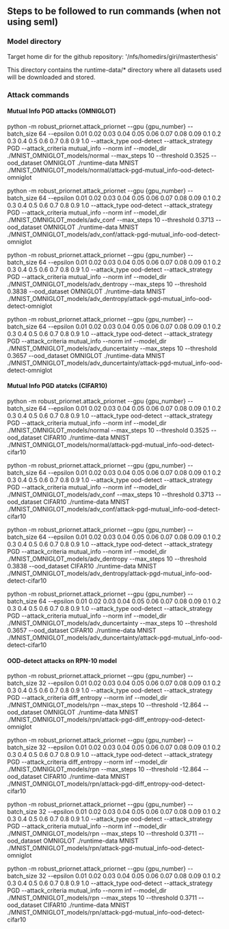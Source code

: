 ## Steps to be followed to run commands (when not using seml)

### Model directory
Target home dir for the github repository: '/nfs/homedirs/giri/masterthesis'

This directory contains the runtime-data/* directory where all datasets used will be downloaded and stored.

### Attack commands

#### Mutual Info PGD attacks (OMNIGLOT)
python -m robust_priornet.attack_priornet --gpu {gpu_number} --batch_size 64 --epsilon 0.01 0.02 0.03 0.04 0.05 0.06 0.07 0.08 0.09 0.1 0.2 0.3 0.4 0.5 0.6 0.7 0.8 0.9 1.0 --attack_type ood-detect --attack_strategy PGD --attack_criteria mutual_info --norm inf --model_dir ./MNIST_OMNIGLOT_models/normal --max_steps 10 --threshold 0.3525 --ood_dataset OMNIGLOT ./runtime-data MNIST ./MNIST_OMNIGLOT_models/normal/attack-pgd-mutual_info-ood-detect-omniglot

python -m robust_priornet.attack_priornet --gpu {gpu_number} --batch_size 64 --epsilon 0.01 0.02 0.03 0.04 0.05 0.06 0.07 0.08 0.09 0.1 0.2 0.3 0.4 0.5 0.6 0.7 0.8 0.9 1.0 --attack_type ood-detect --attack_strategy PGD --attack_criteria mutual_info --norm inf --model_dir ./MNIST_OMNIGLOT_models/adv_conf --max_steps 10 --threshold 0.3713 --ood_dataset OMNIGLOT ./runtime-data MNIST ./MNIST_OMNIGLOT_models/adv_conf/attack-pgd-mutual_info-ood-detect-omniglot

python -m robust_priornet.attack_priornet --gpu {gpu_number} --batch_size 64 --epsilon 0.01 0.02 0.03 0.04 0.05 0.06 0.07 0.08 0.09 0.1 0.2 0.3 0.4 0.5 0.6 0.7 0.8 0.9 1.0 --attack_type ood-detect --attack_strategy PGD --attack_criteria mutual_info --norm inf --model_dir ./MNIST_OMNIGLOT_models/adv_dentropy --max_steps 10 --threshold 0.3838 --ood_dataset OMNIGLOT ./runtime-data MNIST ./MNIST_OMNIGLOT_models/adv_dentropy/attack-pgd-mutual_info-ood-detect-omniglot

python -m robust_priornet.attack_priornet --gpu {gpu_number} --batch_size 64 --epsilon 0.01 0.02 0.03 0.04 0.05 0.06 0.07 0.08 0.09 0.1 0.2 0.3 0.4 0.5 0.6 0.7 0.8 0.9 1.0 --attack_type ood-detect --attack_strategy PGD --attack_criteria mutual_info --norm inf --model_dir ./MNIST_OMNIGLOT_models/adv_duncertainty --max_steps 10 --threshold 0.3657 --ood_dataset OMNIGLOT ./runtime-data MNIST ./MNIST_OMNIGLOT_models/adv_duncertainty/attack-pgd-mutual_info-ood-detect-omniglot

#### Mutual Info PGD atatcks (CIFAR10)
python -m robust_priornet.attack_priornet --gpu {gpu_number} --batch_size 64 --epsilon 0.01 0.02 0.03 0.04 0.05 0.06 0.07 0.08 0.09 0.1 0.2 0.3 0.4 0.5 0.6 0.7 0.8 0.9 1.0 --attack_type ood-detect --attack_strategy PGD --attack_criteria mutual_info --norm inf --model_dir ./MNIST_OMNIGLOT_models/normal --max_steps 10 --threshold 0.3525 --ood_dataset CIFAR10 ./runtime-data MNIST ./MNIST_OMNIGLOT_models/normal/attack-pgd-mutual_info-ood-detect-cifar10

python -m robust_priornet.attack_priornet --gpu {gpu_number} --batch_size 64 --epsilon 0.01 0.02 0.03 0.04 0.05 0.06 0.07 0.08 0.09 0.1 0.2 0.3 0.4 0.5 0.6 0.7 0.8 0.9 1.0 --attack_type ood-detect --attack_strategy PGD --attack_criteria mutual_info --norm inf --model_dir ./MNIST_OMNIGLOT_models/adv_conf --max_steps 10 --threshold 0.3713 --ood_dataset CIFAR10 ./runtime-data MNIST ./MNIST_OMNIGLOT_models/adv_conf/attack-pgd-mutual_info-ood-detect-cifar10

python -m robust_priornet.attack_priornet --gpu {gpu_number} --batch_size 64 --epsilon 0.01 0.02 0.03 0.04 0.05 0.06 0.07 0.08 0.09 0.1 0.2 0.3 0.4 0.5 0.6 0.7 0.8 0.9 1.0 --attack_type ood-detect --attack_strategy PGD --attack_criteria mutual_info --norm inf --model_dir ./MNIST_OMNIGLOT_models/adv_dentropy --max_steps 10 --threshold 0.3838 --ood_dataset CIFAR10 ./runtime-data MNIST ./MNIST_OMNIGLOT_models/adv_dentropy/attack-pgd-mutual_info-ood-detect-cifar10

python -m robust_priornet.attack_priornet --gpu {gpu_number} --batch_size 64 --epsilon 0.01 0.02 0.03 0.04 0.05 0.06 0.07 0.08 0.09 0.1 0.2 0.3 0.4 0.5 0.6 0.7 0.8 0.9 1.0 --attack_type ood-detect --attack_strategy PGD --attack_criteria mutual_info --norm inf --model_dir ./MNIST_OMNIGLOT_models/adv_duncertainty --max_steps 10 --threshold 0.3657 --ood_dataset CIFAR10 ./runtime-data MNIST ./MNIST_OMNIGLOT_models/adv_duncertainty/attack-pgd-mutual_info-ood-detect-cifar10


#### OOD-detect attacks on RPN-10 model

python -m robust_priornet.attack_priornet --gpu {gpu_number} --batch_size 32 --epsilon 0.01 0.02 0.03 0.04 0.05 0.06 0.07 0.08 0.09 0.1 0.2 0.3 0.4 0.5 0.6 0.7 0.8 0.9 1.0 --attack_type ood-detect --attack_strategy PGD --attack_criteria diff_entropy --norm inf --model_dir ./MNIST_OMNIGLOT_models/rpn --max_steps 10 --threshold -12.864 --ood_dataset OMNIGLOT ./runtime-data MNIST ./MNIST_OMNIGLOT_models/rpn/attack-pgd-diff_entropy-ood-detect-omniglot

python -m robust_priornet.attack_priornet --gpu {gpu_number} --batch_size 32 --epsilon 0.01 0.02 0.03 0.04 0.05 0.06 0.07 0.08 0.09 0.1 0.2 0.3 0.4 0.5 0.6 0.7 0.8 0.9 1.0 --attack_type ood-detect --attack_strategy PGD --attack_criteria diff_entropy --norm inf --model_dir ./MNIST_OMNIGLOT_models/rpn --max_steps 10 --threshold -12.864 --ood_dataset CIFAR10 ./runtime-data MNIST ./MNIST_OMNIGLOT_models/rpn/attack-pgd-diff_entropy-ood-detect-cifar10

python -m robust_priornet.attack_priornet --gpu {gpu_number} --batch_size 32 --epsilon 0.01 0.02 0.03 0.04 0.05 0.06 0.07 0.08 0.09 0.1 0.2 0.3 0.4 0.5 0.6 0.7 0.8 0.9 1.0 --attack_type ood-detect --attack_strategy PGD --attack_criteria mutual_info --norm inf --model_dir ./MNIST_OMNIGLOT_models/rpn --max_steps 10 --threshold 0.3711 --ood_dataset OMNIGLOT ./runtime-data MNIST ./MNIST_OMNIGLOT_models/rpn/attack-pgd-mutual_info-ood-detect-omniglot

python -m robust_priornet.attack_priornet --gpu {gpu_number} --batch_size 32 --epsilon 0.01 0.02 0.03 0.04 0.05 0.06 0.07 0.08 0.09 0.1 0.2 0.3 0.4 0.5 0.6 0.7 0.8 0.9 1.0 --attack_type ood-detect --attack_strategy PGD --attack_criteria mutual_info --norm inf --model_dir ./MNIST_OMNIGLOT_models/rpn --max_steps 10 --threshold 0.3711 --ood_dataset CIFAR10 ./runtime-data MNIST ./MNIST_OMNIGLOT_models/rpn/attack-pgd-mutual_info-ood-detect-cifar10